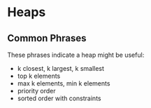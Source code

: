 # Heaps

## Common Phrases

These phrases indicate a heap might be useful:

- k closest, k largest, k smallest
- top k elements
- max k elements, min k elements
- priority order
- sorted order with constraints
